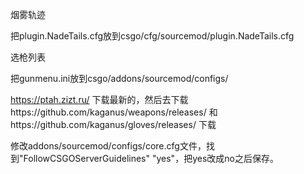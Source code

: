 烟雾轨迹


把plugin.NadeTails.cfg放到csgo/cfg/sourcemod/plugin.NadeTails.cfg

选枪列表


把gunmenu.ini放到csgo/addons/sourcemod/configs/


https://ptah.zizt.ru/ 下载最新的，然后去下载https://github.com/kaganus/weapons/releases/ 和https://github.com/kaganus/gloves/releases/ 下载


修改addons/sourcemod/configs/core.cfg文件，找到"FollowCSGOServerGuidelines" "yes"，把yes改成no之后保存。

